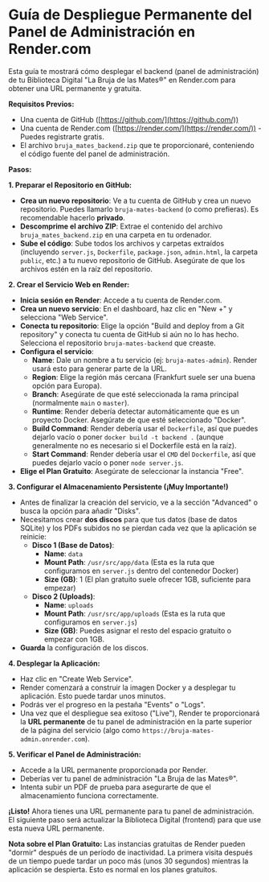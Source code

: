 # Guía de Despliegue Permanente del Panel de Administración en Render.com

Esta guía te mostrará cómo desplegar el backend (panel de administración) de tu Biblioteca Digital "La Bruja de las Mates®" en Render.com para obtener una URL permanente y gratuita.

**Requisitos Previos:**

*   Una cuenta de GitHub ([https://github.com/](https://github.com/))
*   Una cuenta de Render.com ([https://render.com/](https://render.com/)) - Puedes registrarte gratis.
*   El archivo `bruja_mates_backend.zip` que te proporcionaré, conteniendo el código fuente del panel de administración.

**Pasos:**

**1. Preparar el Repositorio en GitHub:**

*   **Crea un nuevo repositorio**: Ve a tu cuenta de GitHub y crea un nuevo repositorio. Puedes llamarlo `bruja-mates-backend` (o como prefieras). Es recomendable hacerlo **privado**.
*   **Descomprime el archivo ZIP**: Extrae el contenido del archivo `bruja_mates_backend.zip` en una carpeta en tu ordenador.
*   **Sube el código**: Sube todos los archivos y carpetas extraídos (incluyendo `server.js`, `Dockerfile`, `package.json`, `admin.html`, la carpeta `public`, etc.) a tu nuevo repositorio de GitHub. Asegúrate de que los archivos estén en la raíz del repositorio.

**2. Crear el Servicio Web en Render:**

*   **Inicia sesión en Render**: Accede a tu cuenta de Render.com.
*   **Crea un nuevo servicio**: En el dashboard, haz clic en "New +" y selecciona "Web Service".
*   **Conecta tu repositorio**: Elige la opción "Build and deploy from a Git repository" y conecta tu cuenta de GitHub si aún no lo has hecho. Selecciona el repositorio `bruja-mates-backend` que creaste.
*   **Configura el servicio**:
    *   **Name**: Dale un nombre a tu servicio (ej: `bruja-mates-admin`). Render usará esto para generar parte de la URL.
    *   **Region**: Elige la región más cercana (Frankfurt suele ser una buena opción para Europa).
    *   **Branch**: Asegúrate de que esté seleccionada la rama principal (normalmente `main` o `master`).
    *   **Runtime**: Render debería detectar automáticamente que es un proyecto Docker. Asegúrate de que esté seleccionado "Docker".
    *   **Build Command**: Render debería usar el `Dockerfile`, así que puedes dejarlo vacío o poner `docker build -t backend .` (aunque generalmente no es necesario si el Dockerfile está en la raíz).
    *   **Start Command**: Render debería usar el `CMD` del `Dockerfile`, así que puedes dejarlo vacío o poner `node server.js`.
*   **Elige el Plan Gratuito**: Asegúrate de seleccionar la instancia "Free".

**3. Configurar el Almacenamiento Persistente (¡Muy Importante!)**

*   Antes de finalizar la creación del servicio, ve a la sección "Advanced" o busca la opción para añadir "Disks".
*   Necesitamos crear **dos discos** para que tus datos (base de datos SQLite) y los PDFs subidos no se pierdan cada vez que la aplicación se reinicie:
    *   **Disco 1 (Base de Datos)**:
        *   **Name**: `data`
        *   **Mount Path**: `/usr/src/app/data` (Esta es la ruta que configuramos en `server.js` dentro del contenedor Docker)
        *   **Size (GB)**: 1 (El plan gratuito suele ofrecer 1GB, suficiente para empezar)
    *   **Disco 2 (Uploads)**:
        *   **Name**: `uploads`
        *   **Mount Path**: `/usr/src/app/uploads` (Esta es la ruta que configuramos en `server.js`)
        *   **Size (GB)**: Puedes asignar el resto del espacio gratuito o empezar con 1GB.
*   **Guarda** la configuración de los discos.

**4. Desplegar la Aplicación:**

*   Haz clic en "Create Web Service".
*   Render comenzará a construir la imagen Docker y a desplegar tu aplicación. Esto puede tardar unos minutos.
*   Podrás ver el progreso en la pestaña "Events" o "Logs".
*   Una vez que el despliegue sea exitoso ("Live"), Render te proporcionará la **URL permanente** de tu panel de administración en la parte superior de la página del servicio (algo como `https://bruja-mates-admin.onrender.com`).

**5. Verificar el Panel de Administración:**

*   Accede a la URL permanente proporcionada por Render.
*   Deberías ver tu panel de administración "La Bruja de las Mates®".
*   Intenta subir un PDF de prueba para asegurarte de que el almacenamiento funciona correctamente.

**¡Listo!** Ahora tienes una URL permanente para tu panel de administración. El siguiente paso será actualizar la Biblioteca Digital (frontend) para que use esta nueva URL permanente.

**Nota sobre el Plan Gratuito:** Las instancias gratuitas de Render pueden "dormir" después de un período de inactividad. La primera visita después de un tiempo puede tardar un poco más (unos 30 segundos) mientras la aplicación se despierta. Esto es normal en los planes gratuitos.
